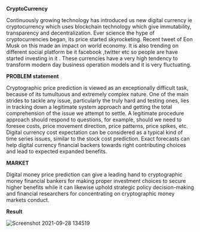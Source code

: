 **CryptoCurrency**

Continuously growing technology has introduced us new digital currency ie cryptocurrency
which uses blockchain technology which give immutability, transparency and decentralization.
Ever science the hype of cryptocurrencies began, its price started skyrocketing. Recent tweet of
Eon Musk on this made an impact on world economy. It is also trending on different social
platform be it facebook ,twitter etc so people are have started investing in it . These currencies
have a very high tendency to transform modern day business operation models and it is very
fluctuating.

**PROBLEM statement**

Cryptographic price prediction is viewed as an exceptionally difficult task, because of its
tumultuous and extremely complex nature. One of the main strides to tackle any issue,
particularly the truly hard and testing ones, lies in tracking down a legitimate system approach
and getting the total comprehension of the issue we attempt to settle. A legitimate procedure
approach should respond to questions, for example, should we need to foresee costs, price
movement direction, price patterns, price spikes, etc. Digital currency cost expectation can be
considered as a typical kind of time series issues, similar to the stock cost prediction. Exact
forecasts can help digital currency financial backers towards right contributing choices and lead
to expected expanded benefits.


**MARKET**

Digital money price prediction can give a leading hand to cryptographic money financial bankers
for making proper investment choices to secure higher benefits while it can likewise uphold
strategic policy decision-making and financial researchers for concentrating on cryptographic
money markets conduct.

**Result**


![Screenshot 2021-09-28 134519](https://user-images.githubusercontent.com/91560461/135138835-4fd10410-0369-497f-b41c-5d13b4bf304e.jpg)

